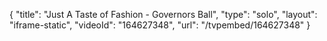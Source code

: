 {
    "title": "Just A Taste of Fashion - Governors Ball",
    "type": "solo",
    "layout": "iframe-static",
    "videoId": "164627348",
    "url": "\/tvpembed\/164627348"
}